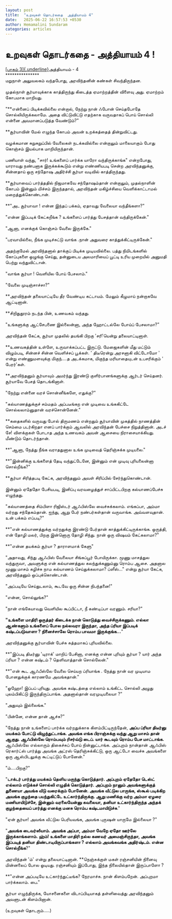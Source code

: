 ```yaml
---
layout: post
title:  "உறவுகள் தொடர்கதை  அத்தியாயம் 4"
date:   2025-06-22 16:57:53 +0530
author: Hemamalini Sundaram
categories: articles
---
```


#  உறவுகள் தொடர்கதை - அத்தியாயம் 4 ! 

[[பாகம்
3]{.underline}](https://tamil.momspresso.com/parenting/aa71bb9e323d44a5b589be0617593389/article/urrvukll-tottrktai-attiyaaym-3-u914tribx1iw?utm_source=AD_Whatsapp_Share&utm_medium=Share_Android)அத்தியாயம் -
4\
\*\*\*\*\*\*\*\*\*\*\*\*\*\*\*\
மறுநாள் அலுவலகம் வந்தபோது, அரவிந்தனின் கண்கள் சிவந்திருந்தன.\
\
முதல்நாள் சூர்யாவுக்காக காத்திருந்து கிடைத்த ஏமாற்றத்தின் விளைவு அது. ஏமாற்றம்
கோபமாக மாறியது.\
\
\"**என்னைப் பிடிக்கவில்லை என்றால், நேற்று நான் ஃபோன் செய்தபோதே சொல்லியிருக்கலாமே.
அதை விட்டுவிட்டு எதற்காக வருவதாகப் பொய் சொல்லி என்னை அவமானப்படுத்த வேண்டும்?\"\
\
**சூர்யாவின் மேல் எழுந்த கோபம் அவன் உறக்கத்தைத் தின்றுவிட்டது.\
\
வழக்கமான சுறுசுறுப்பில் வேலைகள் நடக்கவில்லை என்றாலும் மாலையாகும் போது கொஞ்சம்
இயல்பாக மாறியிருந்தான்.\
\
பணியாள் வந்து, \"சார்! உங்களைப் பார்க்க யாரோ வந்திருக்காங்க\" என்றபோது, யாராவது
நண்பனாக இருக்கக்கூடும் என்று எண்ணியபடி சென்ற அரவிந்தனுக்கு, சின்னதாய் ஒரு சந்தோஷ
அதிர்ச்சி சூர்யா வடிவில் காத்திருந்தது.\
\
**சூர்யாவைப் பார்த்ததில் நிஜமாகவே சந்தோஷம்தான் என்றாலும், முதல்நாளின் கோபம் இன்னும்
மிச்சம் இருந்ததால், அரவிந்தன் மகிழ்ச்சியை வெளிக்காட்டாமல் மறைத்துக்கொண்டான்.\
\
**\"அட சூர்யாவா ! என்ன இந்தப் பக்கம், ஏதாவது வேலையா வந்தீங்களா?\"\
\
\"என்ன இப்படிக் கேட்கறீங்க ? உங்களைப் பார்த்து பேசத்தான் வந்திருக்கேன்.\"\
\
\"ஆனா, எனக்குக் கொஞ்சம் வேலை இருக்கே.\"\
\
\"பரவாயில்லை, நீங்க முடிச்சுட்டு வாங்க .நான் அதுவரை காத்துக்கிட்டிருக்கேன்.\"\
\
அதற்குமேல் அரவிந்தனால் தாக்குப் பிடிக்க முடியவில்லை. பத்து நிமிடங்களில் கோப்புகளை
ஒழுங்கு செய்து, தன்னுடைய அலமாரியைப் பூட்டி உரிய முறையில் அனுமதி பெற்று
வந்துவிட்டான்.\
\
\"வாங்க சூர்யா ! வெளியில போய் பேசலாம்.\"\
\
\"வேலை முடிஞ்சாச்சா?\"\
\
**அரவிந்தன் தலையாட்டியே தீர வேண்டிய கட்டாயம். மேலும் கீழுமாய் நன்றாகவே ஆட்டினான்.\
\
**சிறிதுதூரம் நடந்த பின், உணவகம் வந்தது.\
\
\"உங்களுக்கு ஆட்சேபணை இல்லைன்னா, அந்த ஹோட்டல்லே போய்ப் பேசலாமா?\"\
\
அரவிந்தன் கேட்க, சூர்யா முதலில் தயங்கி பிறகு \'சரி\'யென்று தலையாட்டினாள்.\
\
**உணவகத்தின் உள்ளே, உருவாக்கப்பட்ட இருட்டு. மேஜைகளின் மீது மட்டும் விழும்படி, சின்னச்
சின்ன வெளிச்சப் பூக்கள். \' திடீரென்று அரசனாகி விட்டோமோ \' என்று எண்ணுமளவுக்கு
மிகுந்\....த அடக்கமாக, மிகுந்த மரியாதையுடன் உபசரிக்கும் \' பேரர்\'கள்.\
\
**அரவிந்தனும் சூர்யாவும் அமர்ந்து இரண்டு குளிர்பானங்களுக்கு ஆர்டர் செய்தனர். சூர்யாவே
பேசத் தொடங்கினாள்.\
\
\"நேற்று என்னை வரச் சொன்னீங்களே, எதுக்கு?\"\
\
\"கல்யாணத்துக்குச் சம்மதம் அப்படீங்கற என் முடிவை உங்ககிட்டே சொல்லலாம்னுதான்
வரச்சொன்னேன்.\"\
\
**கதைகளில் வருவது போல் திருமணம் என்றதும் சூர்யாவின் முகத்தில் நாணத்தின் செம்மை
படர்கிறதா எனப் பார்க்கும் ஆவலில் அரவிந்தன் பேச்சை நிறுத்தினான். அடச் சே! விளக்குகள்
போடாத அந்த உணவகம் அவன் ஆசையை நிராசையாக்கியது. மீண்டும் தொடர்ந்தான்.\
\
**\"ஆனா, நேத்து நீங்க வராததுனால உங்க முடிவைத் தெரிஞ்சுக்க முடியலை.\"\
\
**\"இன்னிக்கு உங்களைத் தேடி வந்துட்டேனே, இன்னும் என் முடிவு புரியலைன்னா
சொல்றீங்க?\"\
\
**சூர்யா சிரித்தபடி கேட்க, அரவிந்தனும் அவள் சிரிப்பில் சேர்ந்துகொண்டான்.\
\
இன்னும் ஏதேதோ பேசியபடி, இனிப்பு வரவழைத்துச் சாப்பிட்டபிறகு கல்யாணப்பேச்சு
எழுந்தது.\
\
\"கல்யாணத்தை சிம்பிளா ரிஜிஸ்டர் ஆஃபிஸ்லே வைச்சுக்கலாம். எங்கப்பா, அம்மா வர்றது
சந்தேகம்தான். ஐந்து, ஆறு பேர் நண்பர்கள்தான் வருவாங்க. அவ்வளவுதான். உன் பக்கம் எப்படி?\"\
\
**\"என் கல்யாணத்துக்கு வர்றதுக்கு இரண்டு பேர்தான் காத்துக்கிட்டிருக்காங்க. ஒருத்தி, என்
தோழி மலர், பிறகு இன்னொரு தோழி சிந்து. நான் ஒரு விஷயம் கேட்கலாமா?\"\
\
**\"என்ன தயக்கம் சூர்யா ? தாராளமாக் கேளு\"\
\
\"அதாவது, சிந்து ஆஃபிஸ் வேலையா சிங்கப்பூர் போயிருக்கா. மூணு மாசத்துல வந்துருவா,
அவளுக்கு என் கல்யாணத்துல கலந்துக்கணும்னு ரொம்ப ஆசை. அதனால மூணு மாசம் கழிச்சு நாம
கல்யாணம் செய்துக்கலாமா? ப்ளீஸ்\...\" என்று சூர்யா கேட்க, அரவிந்தனும் ஒப்புக்கொண்டான்.\
\
\"அப்படியே செய்துடலாம், கூடவே ஒரு சின்ன நிபந்தனை!\"\
\
\"என்ன, சொல்லுங்க?\"\
\
\"நான் எங்கேயாவது வெளியில கூப்பிட்டா, நீ கண்டிப்பா வரணும். சரியா?\"\
\
**\"உங்களை மாதிரி ஒருத்தர் கிடைக்க நான் கொடுத்து வைச்சிருக்கணும். எல்லா ஆண்களும்
உங்களைப் போல நல்லவரா இருந்தா, அந்த ப்ரியா இப்படிக் கஷ்டப்படுவாளா ? நினைச்சாலே
ரொம்ப பாவமா இருக்குங்க\...**\"\
\
அரவிந்தனுக்கு சூர்யாவின் பேச்சு சுத்தமாகப் புரியவில்லை.\
\
**\"இப்படி திடீர்னு \'டிராக்\' மாறிப் பேசினா, எனக்கு என்ன புரியும் சூர்யா ? யார்
அந்த ப்ரியா ? என்ன கஷ்டம் ? தெளிவாத்தான் சொல்லேன்.\"\
\
**\"என் கூட ஆஃபீஸ்லே வேலை செய்யற ப்ரியாங்க . நேத்து நான் வர முடியாம போனதுக்குக்
காரணமே அவங்கதான்.\"\
\
\"ஓஹோ! இப்பப் புரியுது. அவங்க கஷ்டத்தை எல்லாம் உங்கிட்ட சொல்லி அழுது புலம்பிகிட்டு
இருந்திருப்பாங்க. அதனால்தான் வரமுடியலையா ?\"\
\
\"அதுவும் இல்லைங்க.\"\
\
\"பின்னே, என்ன தான் ஆச்சு?\"\
\
\"நேத்து நான் உங்களைப் பார்க்க வர்றதுக்காக கிளம்பிட்டிருந்தேன், **அப்ப ப்ரியா திடீர்னு
மயக்கம் போட்டு விழுந்துட்டாங்க. அவங்க எங்க பிராஞ்சுக்கு வந்து ஆறு மாசம் தான் ஆகுது.
ஆஃபிஸ்லே ரொம்பவும் ரிசர்வ்டு டைப். யார் கூடவும் ரொம்ப பேச மாட்டாங்க.** ஆஃபிஸ்லே
எல்லாரும் திகைச்சுப் போய் நின்னுட்டாங்க. அப்புறம் நான்தான் ஆஃபிஸ் ரெகார்ட்ஸ் பார்த்து
அவங்க அட்ரஸ் தெரிஞ்சுக்கிட்டு, ஒரு ஆட்டோ வைச்சு அவங்களை ஒரு ஆஸ்பிடலுக்கு கூட்டிட்டுப்
போனேன்.\"\
\
\"ம்\....பிறகு?\"\
\
\"**டாக்டர் பார்த்து மயக்கம் தெளிய மருந்து கொடுத்தார். அப்புறம் ஏதேதோ டெஸ்ட் எல்லாம்
எடுக்கச் சொல்லி எழுதிக் கொடுத்தார். அப்புறம் நானும் அவங்களுக்குத் துணையா அவங்க வீடு
வரைக்கும் போனேன். அவங்க வீட்டுல பாருங்க, ஸ்கூல் படிக்கிற அவங்க குழந்தை பயந்துகிட்டே
உட்கார்ந்திருக்கு. ஆறு மணிக்கு வர்ற அம்மா ஏழரை மணியாயிடுச்சே, இன்னும் வரலையேன்னு
கவலையா, தனியா உட்கார்ந்திருந்த அந்தக் குழந்தையைப் பார்த்து எனக்கு மனசு ரொம்ப
கஷ்டமாயிடுச்சு**.\"\
\
\"ஏன் சூர்யா! அவங்க வீட்டுல பெரியவங்க, அவங்க புருஷன் யாருமே இல்லையா ?\"\
\
\"**அவங்க டைவர்ஸீயாம். அவங்க அப்பா, அம்மா வேறே ஏதோ ஊர்லே இருக்காங்களாம். ஹ்ம்! உங்களை
மாதிரி நல்ல கணவர் அமைஞ்சிருந்தா, அவங்க இப்படித் தனியா திண்டாடியிருப்பாங்களா ?
எல்லாம் அவங்கவங்க அதிர்ஷ்டம். என்ன சொல்றீங்க**?\"\
\
அரவிந்தன் \'ம்\' என்று தலையாட்டினான். **நெஞ்சுக்குள் மகள் ரஞ்சனியின் நினைவு மின்னலைப்
போல ஓடியது. ரஞ்சனியும் இப்போது, இந்த நிலையில்தான் இருப்பாளோ ?\
\
**\"என்ன அப்படியே உட்கார்ந்துட்டீங்க? நேரமாச்சு. நான் கிளம்பறேன். அப்புறமா பார்க்கலாம்.
பை.\"\
\
சூர்யா எழுந்திருக்க, யோசனைகளை விடாப்பிடியாகத் தள்ளிவைத்து அரவிந்தனும் அவளுடன்
கிளம்பினான்.\
\
(உறவுகள் தொடரும்\.....)

